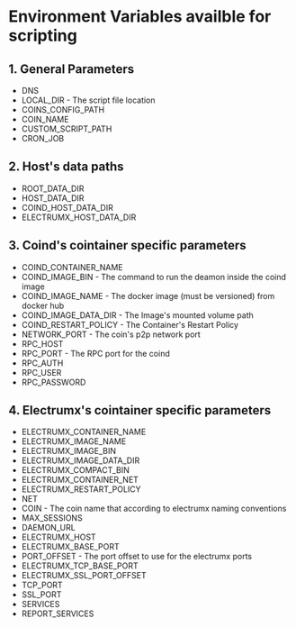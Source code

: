 # Environment Variables availble for scripting

## 1. General Parameters
- DNS
- LOCAL_DIR - The script file location
- COINS_CONFIG_PATH
- COIN_NAME
- CUSTOM_SCRIPT_PATH
- CRON_JOB

## 2. Host's data paths
- ROOT_DATA_DIR
- HOST_DATA_DIR
- COIND_HOST_DATA_DIR
- ELECTRUMX_HOST_DATA_DIR

## 3. Coind's cointainer specific parameters
- COIND_CONTAINER_NAME
- COIND_IMAGE_BIN - The command to run the deamon inside the coind image
- COIND_IMAGE_NAME - The docker image (must be versioned) from docker hub
- COIND_IMAGE_DATA_DIR - The Image's mounted volume path
- COIND_RESTART_POLICY - The Container's Restart Policy
- NETWORK_PORT - The coin's p2p network port
- RPC_HOST
- RPC_PORT - The RPC port for the coind
- RPC_AUTH
- RPC_USER
- RPC_PASSWORD

## 4. Electrumx's cointainer specific parameters
- ELECTRUMX_CONTAINER_NAME
- ELECTRUMX_IMAGE_NAME
- ELECTRUMX_IMAGE_BIN
- ELECTRUMX_IMAGE_DATA_DIR
- ELECTRUMX_COMPACT_BIN
- ELECTRUMX_CONTAINER_NET
- ELECTRUMX_RESTART_POLICY
- NET
- COIN - The coin name that according to electrumx naming conventions
- MAX_SESSIONS
- DAEMON_URL
- ELECTRUMX_HOST
- ELECTRUMX_BASE_PORT
- PORT_OFFSET - The port offset to use for the electrumx ports
- ELECTRUMX_TCP_BASE_PORT
- ELECTRUMX_SSL_PORT_OFFSET
- TCP_PORT
- SSL_PORT
- SERVICES
- REPORT_SERVICES
